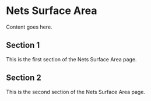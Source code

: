 # Nets Surface Area

Content goes here.

## Section 1

This is the first section of the Nets Surface Area page.

## Section 2

This is the second section of the Nets Surface Area page.

